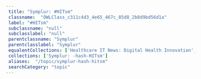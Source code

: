 ```yaml
--- 
 title: "Symplur: #HITsm" 
 classname:  "OWLClass_c311c4d3_4e65_467c_85d8_2b8d9bd56d1a" 
 label: "#HITsm" 
 subclassname: "null" 
 subclasslabel: "null" 
 parentclassname: "Symplur" 
 parentclasslabel: "Symplur" 
 equalentCollections: ['Healthcare IT News: Digital Health Innovation','KLAS: HIT Implementation Leadership- Large','Healthcare IT News: Health Information Exchange (HIE)','Symplur: -hash-smartHIT','KLAS: HIT Implementation Leadership- Small','U.S. Food and Drug Administration (FDA): Medical Device Data Systems','HIMSS: Digital Health','Healthcare IT News: Digital Health','Symplur: -hash-HIMSS19','KLAS: HIT Advisory Services','Frost & Sullivan: IoT'] 
 collections: ['Symplur: -hash-HITsm']
 aliases:  "/topic/symplur-hash-hitsm"  
 searchCategory: "topic" 
---
```

